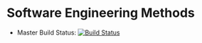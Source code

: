 # Software Engineering Methods

- Master Build Status: [![Build Status](https://travis-ci.org/40442074/sem.svg?branch=master)](https://travis-ci.org/40442074/sem)